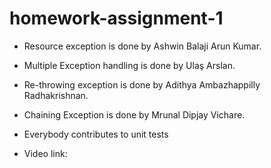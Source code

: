 # homework-assignment-1

- Resource exception is done by Ashwin Balaji Arun Kumar. 
- Multiple Exception handling is done by Ulaş Arslan. 
- Re-throwing exception is done by Adithya Ambazhappilly Radhakrishnan. 
- Chaining Exception is done by Mrunal Dipjay Vichare.
- Everybody contributes to unit tests


- Video link: 
